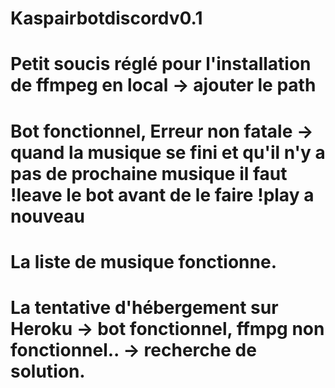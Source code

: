 # Kaspairbotdiscordv0.1

# Petit soucis réglé pour l'installation de ffmpeg en local -> ajouter le path 

# Bot fonctionnel, Erreur non fatale -> quand la musique se fini et qu'il n'y a pas de prochaine musique il faut !leave le bot avant de le faire !play a nouveau 

# La liste de musique fonctionne. 
# La tentative d'hébergement sur Heroku -> bot fonctionnel, ffmpg non fonctionnel.. -> recherche de solution.
